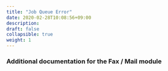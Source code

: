 ```yaml
---
title: "Job Queue Error"
date: 2020-02-28T10:08:56+09:00
description: 
draft: false
collapsible: true
weight: 1
---
```


### Additional documentation for the Fax / Mail module